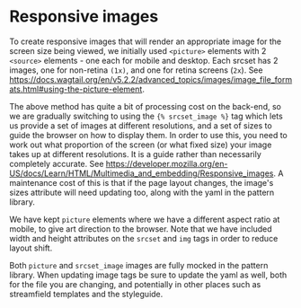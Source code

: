 # Responsive images

To create responsive images that will render an appropriate image for the screen size being viewed, we initially used `<picture>` elements with 2 `<source>` elements - one each for mobile and desktop. Each srcset has 2 images, one for non-retina `(1x)`, and one for retina screens (`2x`). See https://docs.wagtail.org/en/v5.2.2/advanced_topics/images/image_file_formats.html#using-the-picture-element.

The above method has quite a bit of processing cost on the back-end, so we are gradually switching to using the `{% srcset_image %}` tag which lets us provide a set of images at different resolutions, and a set of sizes to guide the browser on how to display them. In order to use this, you need to work out what proportion of the screen (or what fixed size) your image takes up at different resolutions. It is a guide rather than necessarily completely accurate. See https://developer.mozilla.org/en-US/docs/Learn/HTML/Multimedia_and_embedding/Responsive_images. A maintenance cost of this is that if the page layout changes, the image's sizes attribute will need updating too, along with the yaml in the pattern library.

We have kept `picture` elements where we have a different aspect ratio at mobile, to give art direction to the browser. Note that we have included width and height attributes on the `srcset` and `img` tags in order to reduce layout shift.

Both `picture` and `srcset_image` images are fully mocked in the pattern library. When updating image tags be sure to update the yaml as well, both for the file you are changing, and potentially in other places such as streamfield templates and the styleguide.
